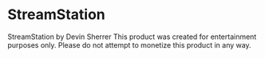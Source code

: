 # StreamStation
StreamStation by Devin Sherrer
This product was created for entertainment purposes only. Please do not attempt to monetize this product in any way.
